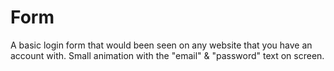 # Form
A basic login form that would been seen on any website that you have an account with. Small animation with the "email" &amp; "password" text on screen.
